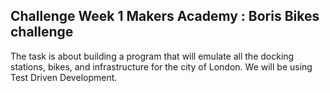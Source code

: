 ## Challenge Week 1 Makers Academy : Boris Bikes challenge

The task is about building a program that will emulate all the docking stations, bikes, and infrastructure for the city of London. We will be using Test Driven Development.  
